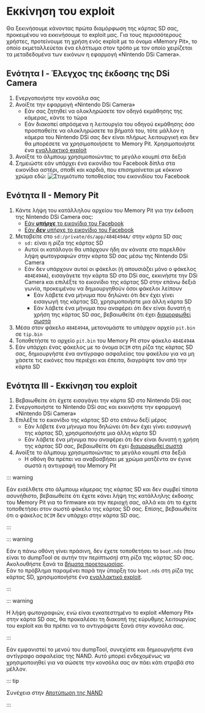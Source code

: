 # Εκκίνηση του exploit

Θα ξεκινήσουμε κάνοντας πρώτα διαμόρφωση της κάρτας SD σας, προκειμένου να εκκινήσουμε το exploit μας. Για τους περισσότερους χρήστες, προτείνουμε τη χρήση ενός exploit με το όνομα «Memory Pit», το οποίο εκμεταλλεύεται ένα ελάττωμα στον τρόπο με τον οποίο χειρίζεται τα μεταδεδομένα των εικόνων η εφαρμογή «Nintendo DSi Camera».

## Ενότητα I - Έλεγχος της έκδοσης της DSi Camera

1. Ενεργοποιήστε την κονσόλα σας
2. Ανοίξτε την εφαρμογή «Nintendo DSi Camera»
   - Εάν σας ζητηθεί να ολοκληρώσετε τον οδηγό εκμάθησης της κάμερας, κάντε το τώρα
   - Εάν διακοπεί απρόσμενα η λειτουργία του οδηγού εκμάθησης όσο προσπαθείτε να ολοκληρώσετε τα βήματά του, τότε μάλλον η κάμερα του Nintendo DSi σας δεν είναι πλήρως λειτουργική και δεν θα μπορέσετε να χρησιμοποιήσετε το Memory Pit. Χρησιμοποιήστε ένα [εναλλακτικό exploit](alternate-exploits.html)
3. Ανοίξτε το άλμπουμ χρησιμοποιώντας το μεγάλο κουμπί στα δεξιά
4. Σημειώστε εάν υπάρχει ένα εικονίδιο του Facebook δίπλα στα εικονίδια αστέρι, σπαθί και καρδιά, που επισημαίνεται με κόκκινο χρώμα εδώ: ![Στιγμιότυπο τοποθεσίας του εικονιδίου του Facebook](/assets/images/facebook-check.png)

## Ενότητα II - Memory Pit

1. Κάντε λήψη του κατάλληλου αρχείου του Memory Pit για την έκδοση της Nintendo DSi Camera σας:
   - [Εάν _**υπήρχε**_ το εικονίδιο του Facebook](/assets/files/memory_pit/768_1024/pit.bin)
   - [Εάν _**δεν**_ υπήρχε το εικονίδιο του Facebook](/assets/files/memory_pit/256/pit.bin)
2. Μεταβείτε στο `sd:/private/ds/app/484E494A/` στην κάρτα SD σας
   - `sd:` είναι η ρίζα της κάρτας SD
   - Αυτοί οι κατάλογοι θα υπάρχουν ήδη αν κάνατε στο παρελθόν λήψη φωτογραφιών στην κάρτα SD σας μέσω της Nintendo DSi Camera
   - Εάν δεν υπάρχουν αυτοί οι φάκελοι (ή απουσιάζει μόνο ο φάκελος `484E494A`), εισαγάγετε την κάρτα SD στο DSi σας, εκκινήστε την DSi Camera και επιλέξτε το εικονίδιο της κάρτας SD στην επάνω δεξιά γωνία, προκειμένου να δημιουργηθούν όσοι φάκελοι λείπουν
     - Εάν λάβετε ένα μήνυμα που δηλώνει ότι δεν έχει γίνει εισαγωγή της κάρτας SD, χρησιμοποιήστε μια άλλη κάρτα SD
     - Εάν λάβετε ένα μήνυμα που αναφέρει ότι δεν είναι δυνατή η χρήση της κάρτας SD σας, βεβαιωθείτε ότι έχει [διαμορφωθεί σωστά](sd-card-setup.html)
3. Μέσα στον φάκελο `484E494A`, μετονομάστε το υπάρχον αρχείο `pit.bin` σε `tip.bin`
4. Τοποθετήστε το αρχείο `pit.bin` του Memory Pit στον φάκελο `484E494A`
5. Εάν υπάρχει ένας φάκελος με το όνομα `DCIM` στη ρίζα της κάρτας SD σας, δημιουργήστε ένα αντίγραφο ασφαλείας του φακέλου για να μη χάσετε τις εικόνες που περιέχει και έπειτα, διαγράψτε τον από την κάρτα SD

## Ενότητα III - Εκκίνηση του exploit

1. Βεβαιωθείτε ότι έχετε εισαγάγει την κάρτα SD στο Nintendo DSi σας
2. Ενεργοποιήστε το Nintendo DSi σας και εκκινήστε την εφαρμογή «Nintendo DSi Camera»
3. Επιλέξτε το εικονίδιο της κάρτας SD στο επάνω δεξί μέρος
   - Εάν λάβετε ένα μήνυμα που δηλώνει ότι δεν έχει γίνει εισαγωγή της κάρτας SD, χρησιμοποιήστε μια άλλη κάρτα SD
   - Εάν λάβετε ένα μήνυμα που αναφέρει ότι δεν είναι δυνατή η χρήση της κάρτας SD σας, βεβαιωθείτε ότι έχει [διαμορφωθεί σωστά](sd-card-setup.html)
4. Ανοίξτε το άλμπουμ χρησιμοποιώντας το μεγάλο κουμπί στα δεξιά
   - Η οθόνη θα πρέπει να αναβοσβήσει με χρώμα ματζέντα αν έγινε σωστά η αντιγραφή του Memory Pit

::: warning

Εάν εισέλθετε στο άλμπουμ κάμερας της κάρτας SD και δεν συμβεί τίποτα ασυνήθιστο, βεβαιωθείτε ότι έχετε κάνει λήψη της κατάλληλης έκδοσης του Memory Pit για το firmware και την περιοχή σας, αλλά και ότι το έχετε τοποθετήσει στον σωστό φάκελο της κάρτας SD σας. Επίσης, βεβαιωθείτε ότι ο φάκελος `DCIM` δεν υπάρχει στην κάρτα SD σας.

:::

::: warning

Εάν η πάνω οθόνη γίνει πράσινη, δεν έχετε τοποθετήσει το `boot.nds` (που είναι το dumpTool σε αυτήν την περίπτωση) στη ρίζα της κάρτας SD σας. Ακολουθήστε ξανά τα [βήματα προετοιμασίας](get-started.html#section-i-prep-work).  
Εάν το πρόβλημα παραμένει παρά την ύπαρξη του `boot.nds` στη ρίζα της κάρτας SD, χρησιμοποιήστε ένα [εναλλακτικό exploit](alternate-exploits.html).

:::

::: warning

Η λήψη φωτογραφιών, ενώ είναι εγκατεστημένο το exploit «Memory Pit» στην κάρτα SD σας, θα προκαλέσει τη διακοπή της εύρυθμης λειτουργίας του exploit και θα πρέπει να το αντιγράψετε ξανά στην κονσόλα σας.

:::

Εάν εμφανιστεί το μενού του dumpTool, συνεχίστε και δημιουργήστε ένα αντίγραφο ασφαλείας της NAND. Αυτό μπορεί ενδεχομένως να χρησιμοποιηθεί για να σώσετε την κονσόλα σας αν πάει κάτι στραβά στο μέλλον.

::: tip

Συνέχεια στην [Αποτύπωση της NAND](dumping-nand.html)

:::
